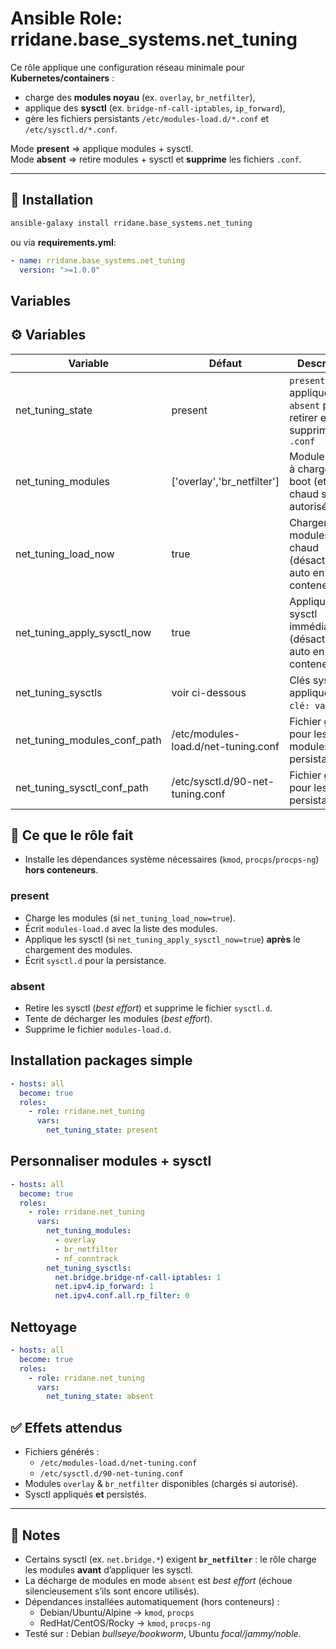 # Ansible Role: rridane.base_systems.net_tuning

Ce rôle applique une configuration réseau minimale pour **Kubernetes/containers** :
- charge des **modules noyau** (ex. `overlay`, `br_netfilter`),
- applique des **sysctl** (ex. `bridge-nf-call-iptables`, `ip_forward`),
- gère les fichiers persistants `/etc/modules-load.d/*.conf` et `/etc/sysctl.d/*.conf`.

Mode **present** ⇒ applique modules + sysctl.  
Mode **absent** ⇒ retire modules + sysctl et **supprime** les fichiers `.conf`.

---

## 🚀 Installation

```bash
ansible-galaxy install rridane.base_systems.net_tuning
```

ou via **requirements.yml**:

```yaml
- name: rridane.base_systems.net_tuning
  version: ">=1.0.0"
```

## Variables 

## ⚙️ Variables

| Variable                         | Défaut                                   | Description                                                       |
|----------------------------------|-------------------------------------------|-------------------------------------------------------------------|
| net_tuning_state                 | present                                   | `present` pour appliquer, `absent` pour retirer et supprimer les `.conf` |
| net_tuning_modules               | ['overlay','br_netfilter']                | Modules noyau à charger au boot (et à chaud si autorisé)          |
| net_tuning_load_now              | true                                      | Charger les modules à chaud (désactivé auto en conteneur)         |
| net_tuning_apply_sysctl_now      | true                                      | Appliquer les sysctl immédiatement (désactivé auto en conteneur)  |
| net_tuning_sysctls               | voir ci-dessous                           | Clés sysctl à appliquer (dict `clé: valeur`)                      |
| net_tuning_modules_conf_path     | /etc/modules-load.d/net-tuning.conf       | Fichier généré pour les modules persistants                       |
| net_tuning_sysctl_conf_path      | /etc/sysctl.d/90-net-tuning.conf          | Fichier généré pour les sysctl persistants                        |

## 🧩 Ce que le rôle fait

- Installe les dépendances système nécessaires (`kmod`, `procps`/`procps-ng`) **hors conteneurs**.

### present
- Charge les modules (si `net_tuning_load_now=true`).
- Écrit `modules-load.d` avec la liste des modules.
- Applique les sysctl (si `net_tuning_apply_sysctl_now=true`) **après** le chargement des modules.
- Écrit `sysctl.d` pour la persistance.

### absent
- Retire les sysctl (*best effort*) et supprime le fichier `sysctl.d`.
- Tente de décharger les modules (*best effort*).
- Supprime le fichier `modules-load.d`.

## Installation packages simple

```yaml
- hosts: all
  become: true
  roles:
    - role: rridane.net_tuning
      vars:
        net_tuning_state: present
```

## Personnaliser modules + sysctl

```yaml
- hosts: all
  become: true
  roles:
    - role: rridane.net_tuning
      vars:
        net_tuning_modules:
          - overlay
          - br_netfilter
          - nf_conntrack
        net_tuning_sysctls:
          net.bridge.bridge-nf-call-iptables: 1
          net.ipv4.ip_forward: 1
          net.ipv4.conf.all.rp_filter: 0
```

## Nettoyage

```yaml
- hosts: all
  become: true
  roles:
    - role: rridane.net_tuning
      vars:
        net_tuning_state: absent

```

## ✅ Effets attendus

- Fichiers générés :
    - `/etc/modules-load.d/net-tuning.conf`
    - `/etc/sysctl.d/90-net-tuning.conf`
- Modules `overlay` & `br_netfilter` disponibles (chargés si autorisé).
- Sysctl appliqués **et** persistés.

---

## 📝 Notes

- Certains sysctl (ex. `net.bridge.*`) exigent **`br_netfilter`** : le rôle charge les modules **avant** d’appliquer les sysctl.
- La décharge de modules en mode `absent` est *best effort* (échoue silencieusement s’ils sont encore utilisés).
- Dépendances installées automatiquement (hors conteneurs) :
    - Debian/Ubuntu/Alpine → `kmod`, `procps`
    - RedHat/CentOS/Rocky → `kmod`, `procps-ng`
- Testé sur : Debian *bullseye/bookworm*, Ubuntu *focal/jammy/noble*.

